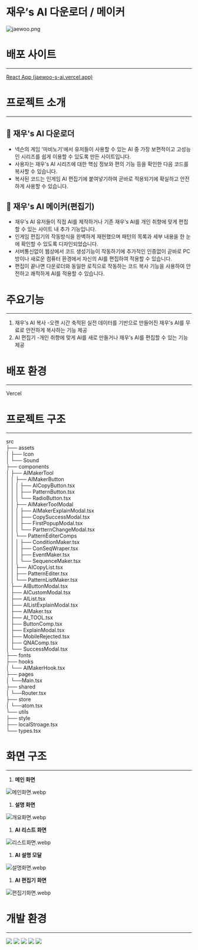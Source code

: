 # 재우’s AI 다운로더 / 메이커

![jaewoo.png](src/assets/Readme/jaewoo.png)

# 배포 사이트

---

[React App (jaewoo-s-ai.vercel.app)](https://jaewoo-s-ai.vercel.app/)

# **프로젝트 소개**

---

<aside>

## 📄 **재우's AI 다운로더**

- 넥슨의 게임 '마비노기'에서 유저들이 사용할 수 있는 AI 중 가장 보편적이고 고성능인 시리즈를 쉽게 이용할 수 있도록 만든 사이트입니다.
- 사용자는 재우’s AI 시리즈에 대한 핵심 정보와 편의 기능 등을 확인한 다음 코드를 복사할 수 있습니다.
- 복사된 코드는 인게임 AI 편집기에 붙여넣기하여 곧바로 적용되기에 확실하고 안전하게 사용할 수 있습니다.
</aside>

<aside>

## 📄 **재우's AI 메이커(편집기)**

- 재우’s AI 유저들이 직접 AI를 제작하거나 기존 재우’s AI를 개인 취향에 맞게 편집할 수 있는 사이트 내 추가 기능입니다.
- 인게임 편집기의 작동방식을 완벽하게 재현했으며 패턴의 목록과 세부 내용을 한 눈에 확인할 수 있도록 디자인되었습니다.
- 서버통신없이 웹상에서 코드 생성기능이 작동하기에 추가적인 인증없이 곧바로 PC방이나 새로운 컴퓨터 환경에서 자신의 AI를 편집하여 적용할 수 있습니다.
- 편집이 끝나면 다운로더와 동일한 로직으로 작동하는 코드 복사 기능을 사용하여 안전하고 쾌적하게 AI를 적용할 수 있습니다.
</aside>

# 주요기능

---

1. 재우’s AI 복사 -오랜 시간 축적된 실전 데이터를 기반으로 만들어진 재우’s AI를 무료로 안전하게 복사하는 기능 제공
2. AI 편집기 -개인 취향에 맞게 AI를 새로 만들거나 재우’s AI를 편집할 수 있는 기능 제공

# 배포 환경

---

Vercel

# 프로젝트 구조

---

<aside>

src  
├── assets  
│ ├── Icon  
│ └── Sound  
├── components  
│ ├── AIMakerTool  
│ │ ├── AIMakerButton  
│ │ │ ├── AICopyButton.tsx  
│ │ │ ├── PatternButton.tsx  
│ │ │ └── RadioButton.tsx  
│ │ ├── AIMakerToolModal  
│ │ │ ├── AIMakerExplainModal.tsx  
│ │ │ ├── CopySuccessModal.tsx  
│ │ │ ├── FirstPopupModal.tsx  
│ │ │ └── PartternChangeModal.tsx  
│ │ └── PatternEditerComps  
│ │ │ ├── ConditionMaker.tsx  
│ │ │ ├── ConSeqWraper.tsx  
│ │ │ ├── EventMaker.tsx  
│ │ │ └── SequenceMaker.tsx  
│ │ ├── AICopyList.tsx  
│ │ ├── PatternEditer.tsx  
│ │ └── PatternListMaker.tsx  
│ ├── AIButtonModal.tsx  
│ ├── AICustomModal.tsx  
│ ├── AIList.tsx  
│ ├── AIListExplainModal.tsx  
│ ├── AIMaker.tsx  
│ ├── AI_TOOL.tsx  
│ ├── ButtonComp.tsx  
│ ├── ExplainModal.tsx  
│ ├── MobileRejected.tsx  
│ ├── QNAComp.tsx  
│ └── SuccessModal.tsx  
├── fonts  
├── hooks  
│ └── AIMakerHook.tsx  
├── pages  
│ └──Main.tsx  
├── shared  
│ └──Router.tsx  
├── store  
│ └──atom.tsx  
└── utils  
 ├── style  
 ├── localStroage.tsx  
 └── types.tsx

</aside>

# 화면 구조

---

1. **메인 화면**

![메인화면.webp](src/assets/Readme/메인화면.webp)

1. **설명 화면**

![개요화면.webp](src/assets/Readme/개요화면.webp)

1. **AI 리스트 화면**

![리스트화면.webp](src/assets/Readme/리스트화면.webp)

1. **AI 설명 모달**

![설명화면.webp](src/assets/Readme/설명모달.webp)

1. **AI 편집기 화면**

![편집기화면.webp](src/assets/Readme/편집화면.webp)

# 개발 환경

---

<img src="https://img.shields.io/badge/react-61DAFB">
<img src="https://img.shields.io/badge/typescript-3178C6">
<img src="https://img.shields.io/badge/StyledComponent-DB7093">
<img src="https://img.shields.io/badge/FramerMotion-0055FF">
<img src="https://img.shields.io/badge/ReactRecoil-3578E5">

